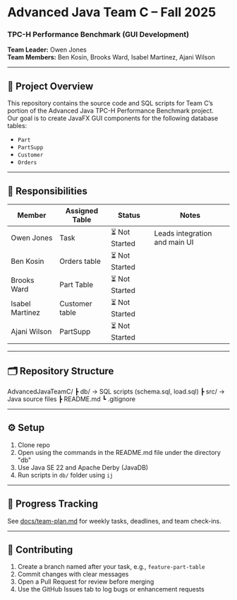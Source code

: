 # Advanced Java Team C – Fall 2025
### TPC-H Performance Benchmark (GUI Development)

**Team Leader:** Owen Jones  
**Team Members:** Ben Kosin, Brooks Ward, Isabel Martinez, Ajani Wilson

---

## 📘 Project Overview
This repository contains the source code and SQL scripts for Team C’s portion of the Advanced Java TPC-H Performance Benchmark project.  
Our goal is to create JavaFX GUI components for the following database tables:

- `Part`
- `PartSupp`
- `Customer`
- `Orders`

---

## 🧩 Responsibilities
| Member | Assigned Table | Status | Notes |
|---------|----------------|--------|-------|
| Owen Jones | Task | ⏳ Not Started | Leads integration and main UI |
| Ben Kosin | Orders table | ⏳ Not Started |  |
| Brooks Ward | Part Table | ⏳ Not Started |  |
| Isabel Martinez | Customer table | ⏳ Not Started |  |
| Ajani Wilson | PartSupp | ⏳ Not Started |  |

---

## 🗂️ Repository Structure
AdvancedJavaTeamC/
 ┣ db/              → SQL scripts (schema.sql, load.sql)
 ┣ src/             → Java source files
 ┣ README.md
 ┗ .gitignore

---

## ⚙️ Setup
1. Clone repo  
2. Open using the commands in the README.md file under the directory "db"
3. Use Java SE 22 and Apache Derby (JavaDB)  
4. Run scripts in `db/` folder using `ij`

---

## 🧭 Progress Tracking
See [docs/team-plan.md](docs/team-plan.md) for weekly tasks, deadlines, and team check-ins.

---

## 🔧 Contributing
1. Create a branch named after your task, e.g., `feature-part-table`  
2. Commit changes with clear messages  
3. Open a Pull Request for review before merging  
4. Use the GitHub Issues tab to log bugs or enhancement requests

